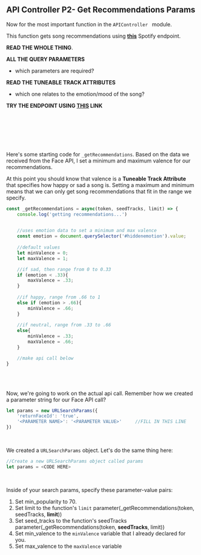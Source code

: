 ## API Controller P2- Get Recommendations Params

Now for the most important function in the `APIController `  module. 

This function gets song recommendations using [**this**](https://developer.spotify.com/documentation/web-api/reference/browse/get-recommendations/) Spotify endpoint.

**READ THE WHOLE THING**.

**ALL THE QUERY PARAMETERS**

- which parameters are required?

**READ THE TUNEABLE TRACK ATTRIBUTES**

- which one relates to the emotion/mood of the song?

**TRY THE ENDPOINT USING [THIS](https://developer.spotify.com/console/get-recommendations/?seed_artists=4NHQUGzhtTLFvgF5SZesLK&seed_tracks=0c6xIDDpzE81m2q797ordA&min_energy=0.4&min_popularity=50&market=US) LINK**



<br />

<br />

<br />

<br />

<br />



Here's some starting code for `_getRecommendations`. Based on the data we received from the Face API, I set a minimum and maximum valence for our recommendations. 

At this point you should know that valence is a **Tuneable Track Attribute** that specifies how happy or sad a song is. Setting a maximum and minimum means that we can only get song recommendations that fit in the range we specify.



```js
const _getRecommendations = async(token, seedTracks, limit) => {
    console.log('getting recommendations...')

  
  	//uses emotion data to set a minimum and max valence
    const emotion = document.querySelector('#hiddenemotion').value;
  
  	//default values
    let minValence = 0;
    let maxValence = 1;

  	//if sad, then range from 0 to 0.33
    if (emotion < .33){
        maxValence = .33;
    }
  
  	//if happy, range from .66 to 1
    else if (emotion > .66){
        minValence = .66;
    }
  
  	//if neutral, range from .33 to .66
    else{
        minValence = .33;
        maxValence = .66;
    }

    //make api call below
}
```

<br />
<br />


Now, we're going to work on the actual api call. Remember how we created a parameter string for our Face API call? 

```js
let params = new URLSearchParams({
	'returnFaceId': 'true',
	'<PARAMETER NAME>': '<PARAMETER VALUE>'     //FILL IN THIS LINE
})
```

<br />

We created a `URLSearchParams`  object. Let's do the same thing here:

```js
//Create a new URLSearchParams object called params
let params = <CODE HERE>
```

<br />

Inside of your search params, specify these parameter-value pairs:

1. Set min_popularity to 70.
2. Set limit to the function's `limit`  parameter(_getRecommendations(token, seedTracks, **limit**))
3. Set seed_tracks to the function's seedTracks parameter(_getRecommendations(token, **seedTracks**, limit))
4. Set min_valence to the `minValence`  variable that I already declared for you.
5. Set max_valence to the `maxValence`  variable


